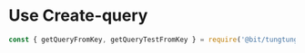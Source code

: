 # Use Create-query

```javascript
const { getQueryFromKey, getQueryTestFromKey } = require('@bit/tungtung.micro.components.create-query-community')

```
